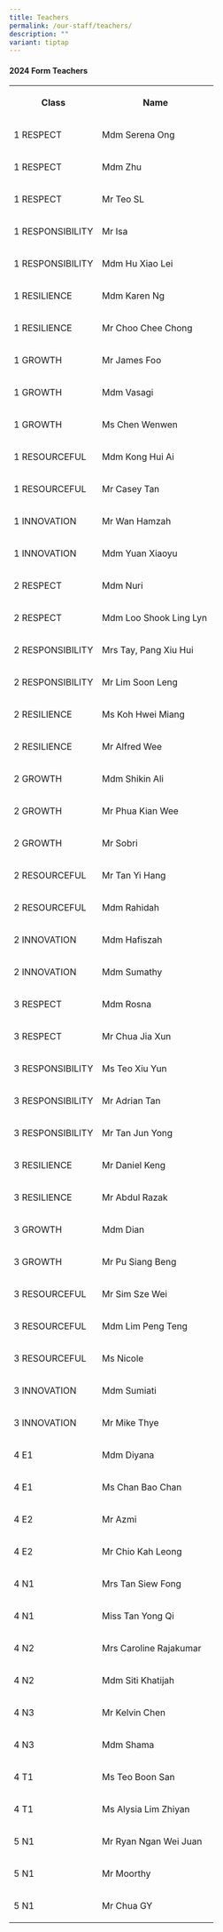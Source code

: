 ```yaml
---
title: Teachers
permalink: /our-staff/teachers/
description: ""
variant: tiptap
---
```

<h4><strong>2024 Form Teachers</strong></h4><table><tbody><tr><th rowspan="1" colspan="1"><p>Class</p></th><th rowspan="1" colspan="1"><p>Name</p></th></tr><tr><td rowspan="1" colspan="1"><p>1 RESPECT</p></td><td rowspan="1" colspan="1"><p>Mdm Serena Ong</p></td></tr><tr><td rowspan="1" colspan="1"><p>1 RESPECT</p></td><td rowspan="1" colspan="1"><p>Mdm Zhu</p></td></tr><tr><td rowspan="1" colspan="1"><p>1 RESPECT</p></td><td rowspan="1" colspan="1"><p>Mr Teo SL</p></td></tr><tr><td rowspan="1" colspan="1"><p>1 RESPONSIBILITY</p></td><td rowspan="1" colspan="1"><p>Mr Isa</p></td></tr><tr><td rowspan="1" colspan="1"><p>1 RESPONSIBILITY</p></td><td rowspan="1" colspan="1"><p>Mdm Hu Xiao Lei&nbsp;</p></td></tr><tr><td rowspan="1" colspan="1"><p>1 RESILIENCE</p></td><td rowspan="1" colspan="1"><p>Mdm Karen Ng&nbsp;&nbsp;&nbsp;&nbsp;&nbsp;&nbsp;&nbsp;&nbsp;&nbsp;&nbsp;&nbsp;&nbsp;&nbsp;&nbsp;</p></td></tr><tr><td rowspan="1" colspan="1"><p>1 RESILIENCE</p></td><td rowspan="1" colspan="1"><p>Mr Choo Chee Chong &nbsp;&nbsp;&nbsp;&nbsp;&nbsp;&nbsp;</p></td></tr><tr><td rowspan="1" colspan="1"><p>1 GROWTH</p></td><td rowspan="1" colspan="1"><p>Mr James Foo</p></td></tr><tr><td rowspan="1" colspan="1"><p>1 GROWTH</p></td><td rowspan="1" colspan="1"><p>Mdm Vasagi</p></td></tr><tr><td rowspan="1" colspan="1"><p>1 GROWTH</p></td><td rowspan="1" colspan="1"><p>Ms Chen Wenwen</p></td></tr><tr><td rowspan="1" colspan="1"><p>1 RESOURCEFUL</p></td><td rowspan="1" colspan="1"><p>Mdm Kong Hui Ai</p></td></tr><tr><td rowspan="1" colspan="1"><p>1 RESOURCEFUL</p></td><td rowspan="1" colspan="1"><p>Mr Casey Tan</p></td></tr><tr><td rowspan="1" colspan="1"><p>1 INNOVATION</p></td><td rowspan="1" colspan="1"><p>Mr Wan Hamzah</p></td></tr><tr><td rowspan="1" colspan="1"><p>1 INNOVATION</p></td><td rowspan="1" colspan="1"><p>Mdm Yuan Xiaoyu&nbsp;&nbsp;</p></td></tr><tr><td rowspan="1" colspan="1"><p>2 RESPECT</p></td><td rowspan="1" colspan="1"><p>Mdm Nuri</p></td></tr><tr><td rowspan="1" colspan="1"><p>2 RESPECT</p></td><td rowspan="1" colspan="1"><p>Mdm Loo Shook Ling Lyn</p></td></tr><tr><td rowspan="1" colspan="1"><p>2 RESPONSIBILITY</p></td><td rowspan="1" colspan="1"><p>Mrs Tay, Pang Xiu Hui</p></td></tr><tr><td rowspan="1" colspan="1"><p>2 RESPONSIBILITY</p></td><td rowspan="1" colspan="1"><p>Mr Lim Soon Leng</p></td></tr><tr><td rowspan="1" colspan="1"><p>2 RESILIENCE</p></td><td rowspan="1" colspan="1"><p>Ms Koh Hwei Miang&nbsp;</p></td></tr><tr><td rowspan="1" colspan="1"><p>2 RESILIENCE</p></td><td rowspan="1" colspan="1"><p>Mr Alfred Wee</p></td></tr><tr><td rowspan="1" colspan="1"><p>2 GROWTH</p></td><td rowspan="1" colspan="1"><p>Mdm Shikin Ali</p></td></tr><tr><td rowspan="1" colspan="1"><p>2 GROWTH</p></td><td rowspan="1" colspan="1"><p>Mr Phua Kian Wee</p></td></tr><tr><td rowspan="1" colspan="1"><p>2 GROWTH</p></td><td rowspan="1" colspan="1"><p>Mr Sobri</p></td></tr><tr><td rowspan="1" colspan="1"><p>2 RESOURCEFUL</p></td><td rowspan="1" colspan="1"><p>Mr Tan Yi Hang</p></td></tr><tr><td rowspan="1" colspan="1"><p>2 RESOURCEFUL</p></td><td rowspan="1" colspan="1"><p>Mdm Rahidah</p></td></tr><tr><td rowspan="1" colspan="1"><p>2 INNOVATION</p></td><td rowspan="1" colspan="1"><p>Mdm Hafiszah</p></td></tr><tr><td rowspan="1" colspan="1"><p>2 INNOVATION</p></td><td rowspan="1" colspan="1"><p>Mdm Sumathy</p></td></tr><tr><td rowspan="1" colspan="1"><p>3 RESPECT</p></td><td rowspan="1" colspan="1"><p>Mdm Rosna</p></td></tr><tr><td rowspan="1" colspan="1"><p>3 RESPECT</p></td><td rowspan="1" colspan="1"><p>Mr Chua Jia Xun</p></td></tr><tr><td rowspan="1" colspan="1"><p>3 RESPONSIBILITY</p></td><td rowspan="1" colspan="1"><p>Ms Teo Xiu Yun</p></td></tr><tr><td rowspan="1" colspan="1"><p>3 RESPONSIBILITY</p></td><td rowspan="1" colspan="1"><p>Mr Adrian Tan&nbsp;&nbsp;</p></td></tr><tr><td rowspan="1" colspan="1"><p>3 RESPONSIBILITY</p></td><td rowspan="1" colspan="1"><p>Mr Tan Jun Yong</p></td></tr><tr><td rowspan="1" colspan="1"><p>3 RESILIENCE</p></td><td rowspan="1" colspan="1"><p>Mr Daniel Keng</p></td></tr><tr><td rowspan="1" colspan="1"><p>3 RESILIENCE</p></td><td rowspan="1" colspan="1"><p>Mr Abdul Razak</p></td></tr><tr><td rowspan="1" colspan="1"><p>3 GROWTH</p></td><td rowspan="1" colspan="1"><p>Mdm Dian</p></td></tr><tr><td rowspan="1" colspan="1"><p>3 GROWTH</p></td><td rowspan="1" colspan="1"><p>Mr Pu Siang Beng</p></td></tr><tr><td rowspan="1" colspan="1"><p>3 RESOURCEFUL</p></td><td rowspan="1" colspan="1"><p>Mr Sim Sze Wei&nbsp;&nbsp;&nbsp;&nbsp;&nbsp; &nbsp;&nbsp;&nbsp;&nbsp;&nbsp;&nbsp;</p></td></tr><tr><td rowspan="1" colspan="1"><p>3 RESOURCEFUL</p></td><td rowspan="1" colspan="1"><p>Mdm Lim Peng Teng</p></td></tr><tr><td rowspan="1" colspan="1"><p>3 RESOURCEFUL</p></td><td rowspan="1" colspan="1"><p>Ms Nicole</p></td></tr><tr><td rowspan="1" colspan="1"><p>3 INNOVATION</p></td><td rowspan="1" colspan="1"><p>Mdm Sumiati</p></td></tr><tr><td rowspan="1" colspan="1"><p>3 INNOVATION</p></td><td rowspan="1" colspan="1"><p>Mr Mike Thye</p></td></tr><tr><td rowspan="1" colspan="1"><p>4 E1</p></td><td rowspan="1" colspan="1"><p>Mdm Diyana</p></td></tr><tr><td rowspan="1" colspan="1"><p>4 E1</p></td><td rowspan="1" colspan="1"><p>Ms Chan Bao Chan</p></td></tr><tr><td rowspan="1" colspan="1"><p>4 E2</p></td><td rowspan="1" colspan="1"><p>Mr Azmi</p></td></tr><tr><td rowspan="1" colspan="1"><p>4 E2</p></td><td rowspan="1" colspan="1"><p>Mr Chio Kah Leong &nbsp;</p></td></tr><tr><td rowspan="1" colspan="1"><p>4 N1</p></td><td rowspan="1" colspan="1"><p>Mrs Tan Siew Fong</p></td></tr><tr><td rowspan="1" colspan="1"><p>4 N1</p></td><td rowspan="1" colspan="1"><p>Miss Tan Yong Qi</p></td></tr><tr><td rowspan="1" colspan="1"><p>4 N2</p></td><td rowspan="1" colspan="1"><p>Mrs Caroline Rajakumar</p></td></tr><tr><td rowspan="1" colspan="1"><p>4 N2</p></td><td rowspan="1" colspan="1"><p>Mdm Siti Khatijah</p></td></tr><tr><td rowspan="1" colspan="1"><p>4 N3</p></td><td rowspan="1" colspan="1"><p>Mr Kelvin Chen</p></td></tr><tr><td rowspan="1" colspan="1"><p>4 N3</p></td><td rowspan="1" colspan="1"><p>Mdm Shama</p></td></tr><tr><td rowspan="1" colspan="1"><p>4 T1</p></td><td rowspan="1" colspan="1"><p>Ms Teo Boon San</p></td></tr><tr><td rowspan="1" colspan="1"><p>4 T1</p></td><td rowspan="1" colspan="1"><p>Ms Alysia Lim Zhiyan</p></td></tr><tr><td rowspan="1" colspan="1"><p>5 N1</p></td><td rowspan="1" colspan="1"><p>Mr Ryan Ngan Wei Juan</p></td></tr><tr><td rowspan="1" colspan="1"><p>5 N1</p></td><td rowspan="1" colspan="1"><p>Mr Moorthy</p></td></tr><tr><td rowspan="1" colspan="1"><p>5 N1</p></td><td rowspan="1" colspan="1"><p>Mr Chua GY</p></td></tr></tbody></table><p></p>